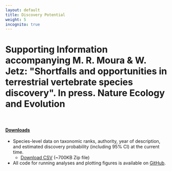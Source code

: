 ```yaml
---
layout: default
title: Discovery Potential
weight: 5
incognito: true
---
```



Supporting Information accompanying M. R. Moura & W. Jetz: "Shortfalls and opportunities in terrestrial vertebrate species discovery". In press. Nature Ecology and Evolution
====================================

<br /> 

#### [Downloads](#downloads)

- Species-level data on taxonomic ranks, authority, year of description, and estimated discovery probability (including 95% CI) at the current time.
  - [Download CSV](https://data.vertlife.org/discoverypotential/SpeciesLevelData.zip) (~700KB Zip file)
- All code for running analyses and plotting figures is available on [GitHub](https://github.com/mariormoura/VertDiscoveries).
